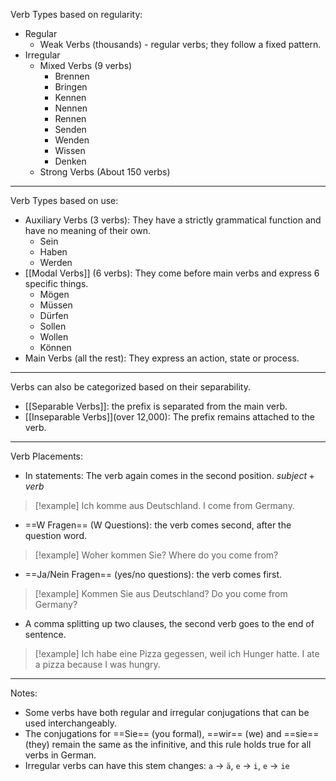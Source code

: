 Verb Types based on regularity:
- Regular
	- Weak Verbs (thousands) - regular verbs; they follow a fixed pattern.
- Irregular
	- Mixed Verbs (9 verbs)
		- Brennen
		- Bringen
		- Kennen
		- Nennen
		- Rennen
		- Senden
		- Wenden
		- Wissen
		- Denken
	 - Strong Verbs (About 150 verbs)

---
Verb Types based on use:
- Auxiliary Verbs (3 verbs): They have a strictly grammatical function and have no meaning of their own.
	- Sein
	- Haben
	- Werden
 - [[Modal Verbs]] (6 verbs): They come before main verbs and express 6 specific things. 
	- Mögen
	- Müssen
	- Dürfen
	- Sollen
	- Wollen
	- Können
- Main Verbs (all the rest): They express an action, state or process.

---
Verbs can also be categorized based on their separability.
- [[Separable Verbs]]: the prefix is separated from the main verb. 
- [[Inseparable Verbs]](over 12,000): The prefix remains attached to the verb.

---
Verb Placements:
- In statements: The verb again comes in the second position. $subject+verb$
> [!example] Ich komme aus Deutschland.
> I come from Germany.


- ==W Fragen== (W Questions): the verb comes second, after the question word.
> [!example] Woher kommen Sie?
> Where do you come from?


- ==Ja/Nein Fragen== (yes/no questions): the verb comes first.
> [!example] Kommen Sie aus Deutschland?
> Do you come from Germany?

- A comma splitting up two clauses, the second verb goes to the end of sentence.
> [!example] Ich habe eine Pizza gegessen, weil ich Hunger hatte.
> I ate a pizza because I was hungry.

---
Notes:
- Some verbs have both regular and irregular conjugations that can be used interchangeably.
- The conjugations for ==Sie== (you formal), ==wir== (we) and ==sie== (they) remain the same as the infinitive, and this rule holds true for all verbs in German.
- Irregular verbs can have this stem changes: `a` → `ä`, `e` → `i`, `e` → `ie`